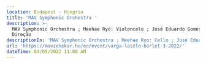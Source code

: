 ```yaml
---
location: Budapest - Hungria
title: 'MAV Symphonic Orchestra '
description: >-
  MAV Symphonic Orchestra ; Meehae Ryo: Violoncelo ; José Eduardo Gomes:
  Direção 
descriptionEn: 'MAV Symphonic Orchestra ; Meehae Ryo: Cello ; José Eduardo Gomes: Direction'
url: 'https://mavzenekar.hu/en/event/varga-laszlo-berlet-3-2022/'
dateTime: 04/09/2022 11:00 AM
---
```


